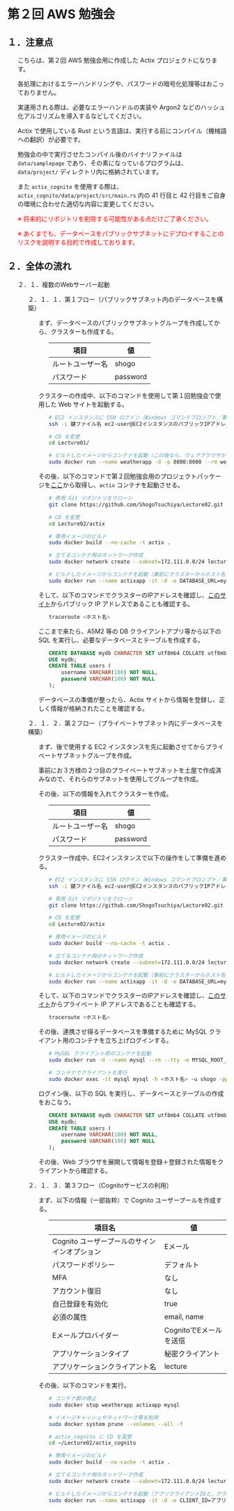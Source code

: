 # 第２回 AWS 勉強会

## １．注意点

<ol>

こちらは、第２回 AWS 勉強会用に作成した Actix プロジェクトになります。

各処理におけるエラーハンドリングや、パスワードの暗号化処理等はおこっておりません。

実運用される際は、必要なエラーハンドルの実装や Argon2 などのハッシュ化アルゴリズムを導入するなどしてください。

Actix で使用している Rust という言語は、実行する前にコンパイル（機械語への翻訳）が必要です。

勉強会の中で実行させたコンパイル後のバイナリファイルは `data/samplepage` であり、その素になっているプログラムは、`data/project/` ディレクトリ内に格納されています。

また `actix_cognito` を使用する際は、 `actix_cognito/data/project/src/main.rs` 内の 41 行目と 42 行目をご自身の環境に合わせた適切な内容に変更してください。

<span style="color:red">

※ 将来的にリポジトリを削除する可能性がある点だけご了承ください。

※ あくまでも、データベースをパブリックサブネットにデプロイすることのリスクを説明する目的で作成しております。

</span>

</ol>

## ２．全体の流れ

<ol>

２．１．複数のWebサーバー起動

<ol>

２．１．１．第１フロー（パブリックサブネット内のデータベースを構築）

<ol>

まず、データベースのパブリックサブネットグループを作成してから、クラスターも作成する。

<ol>

| 項目             | 値       |
| ---------------- | -------- |
| ルートユーザー名 | shogo    |
| パスワード       | password |

</ol>

クラスターの作成中、以下のコマンドを使用して第１回勉強会で使用した Web サイトを起動する。

<ol>

```sh
# EC2 インスタンスに SSH ログイン（Windows コマンドプロンプト／事前にユーザーディレクトリに鍵ファイルを移動）
ssh -i 鍵ファイル名 ec2-user@EC2インスタンスのパブリックIPアドレス

# CD を変更
cd Lecture01/

# ビルドしたイメージからコンテナを起動（この後なら、ウェブブラウザから閲覧が可能）
sudo docker run --name weatherapp -d -p 8080:8080 --rm weather
```

</ol>

その後、以下のコマンドで第２回勉強会用のプロジェクトパッケージを[ここ](https://github.com/ShogoTsuchiya/Lecture02)から取得し、`actix` コンテナを起動させる。

<ol>

```sh
# 専用 Git リポジトリをクローン
git clone https://github.com/ShogoTsuchiya/Lecture02.git

# CD を変更
cd Lecture02/actix

# 専用イメージのビルド
sudo docker build --no-cache -t actix .

# 立てるコンテナ用のネットワーク作成
sudo docker network create --subnet=172.111.0.0/24 lecture_network

# ビルドしたイメージからコンテナを起動（事前にクラスターからホスト名を確認）
sudo docker run --name actixapp -it -d -e DATABASE_URL=mysql://shogo:password@<ホスト名>:3306/mydb -p 80:80 --net lecture_network --ip 172.111.0.3 --rm actix
```

</ol>

そして、以下のコマンドでクラスターのIPアドレスを確認し、[このサイト](https://nishinatoshiharu.com/fundamental-ipaddress/)からパブリック IP アドレスであることも確認する。

<ol>

```sh
traceroute <ホスト名>
```

</ol>

ここまで来たら、A5M2 等の DB クライアントアプリ等から以下の SQL を実行し、必要なデータベースとテーブルを作成する。

<ol>

```sql
CREATE DATABASE mydb CHARACTER SET utf8mb4 COLLATE utf8mb4_0900_bin;
USE mydb;
CREATE TABLE users (
    username VARCHAR(100) NOT NULL,
    password VARCHAR(100) NOT NULL
);
```

</ol>

データベースの準備が整ったら、Actix サイトから情報を登録し、正しく情報が格納されたことを確認する。

</ol>


２．１．２．第２フロー（プライベートサブネット内にデータベースを構築）

<ol>

まず、後で使用する EC2 インスタンスを先に起動させてからプライベートサブネットグループを作成。

事前にお３方様の２つ目のプライベートサブネットを土屋で作成済みなので、それらのサブネットを使用してグループを作成。

その後、以下の情報を入れてクラスターを作成。

<ol>

| 項目             | 値       |
| ---------------- | -------- |
| ルートユーザー名 | shogo    |
| パスワード       | password |

</ol>

クラスター作成中、EC2インスタンスで以下の操作をして準備を進める。

<ol>

```sh
# EC2 インスタンスに SSH ログイン（Windows コマンドプロンプト／事前にユーザーディレクトリに鍵ファイルを移動）
ssh -i 鍵ファイル名 ec2-user@EC2インスタンスのパブリックIPアドレス

# 専用 Git リポジトリをクローン
git clone https://github.com/ShogoTsuchiya/Lecture02.git

# CD を変更
cd Lecture02/actix

# 専用イメージのビルド
sudo docker build --no-cache -t actix .

# 立てるコンテナ用のネットワーク作成
sudo docker network create --subnet=172.111.0.0/24 lecture_network

# ビルドしたイメージからコンテナを起動（事前にクラスターからホスト名を確認）
sudo docker run --name actixapp -it -d -e DATABASE_URL=mysql://shogo:password@<ホスト名>:3306/mydb -p 80:80 --net lecture_network --ip 172.111.0.3 --rm actix
```

</ol>

そして、以下のコマンドでクラスターのIPアドレスを確認し、[このサイト](https://nishinatoshiharu.com/fundamental-ipaddress/)からプライベート IP アドレスであることも確認する。

<ol>

```sh
traceroute <ホスト名>
```

</ol>

その後、連携させ得るデータベースを準備するために MySQL クライアント用のコンテナを立ち上げログインする。

<ol>

```sh
# MySQL クライアント用のコンテナを起動
sudo docker run -d --name mysql --rm --tty -e MYSQL_ROOT_PASSWORD=SamplePW mysql:8.1

# コンテナでクライアントを実行
sudo docker exec -it mysql mysql -h <ホスト名> -u shogo -ppassword
```

</ol>

ログイン後、以下の SQL を実行し、データベースとテーブルの作成をおこなう。

<ol>

```sql
CREATE DATABASE mydb CHARACTER SET utf8mb4 COLLATE utf8mb4_0900_bin;
USE mydb;
CREATE TABLE users (
    username VARCHAR(100) NOT NULL,
    password VARCHAR(100) NOT NULL
);
```

</ol>

その後、Web ブラウザを展開して情報を登録＋登録された情報をクライアントから確認する。

</ol>

２．１．３．第３フロー（Cognitoサービスの利用）

<ol>

まず、以下の情報（一部抜粋）で Cognito ユーザープールを作成する。

<ol>

| 項目名                                       | 値                     |
| -------------------------------------------- | ---------------------- |
| Cognito ユーザープールのサインインオプション | Eメール                |
| パスワードポリシー                           | デフォルト             |
| MFA                                          | なし                   |
| アカウント復旧                               | なし                   |
| 自己登録を有効化                             | true                   |
| 必須の属性                                   | email, name            |
| Eメールプロバイダー                          | CognitoでEメールを送信 |
| アプリケーションタイプ                       | 秘密クライアント |
| アプリケーションクライアント名               | lecture                |

</ol>

その後、以下のコマンドを実行。

<ol>

```sh
# コンテナ群の停止
sudo docker stop weatherapp actixapp mysql

# イメージキャッシュやネットワーク等を削除
sudo docker system prune --volumes --all -f

# actix_cognito に CD を変更
cd ~/Lecture02/actix_cognito

# 専用イメージのビルド
sudo docker build --no-cache -t actix .

# 立てるコンテナ用のネットワーク作成
sudo docker network create --subnet=172.111.0.0/24 lecture_network

# ビルドしたイメージからコンテナを起動（アプリクライアントIDと、クライアントシークレットの情報を参照する。）
sudo docker run --name actixapp -it -d -e CLIENT_ID=アプリクライアントID -e APP_CLIENT_SECRET=クライアントシークレット -p 80:80 --net lecture_network --ip 172.111.0.3 actix
```

</ol>

</ol>

</ol>

</ol>
